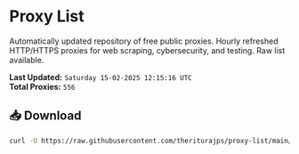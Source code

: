 # Proxy List

Automatically updated repository of free public proxies. Hourly refreshed HTTP/HTTPS proxies for web scraping, cybersecurity, and testing. Raw list available.

**Last Updated:** `Saturday 15-02-2025 12:15:16 UTC`  
**Total Proxies:** `556`

## 📥 Download
```bash
curl -O https://raw.githubusercontent.com/theriturajps/proxy-list/main/proxies.txt
